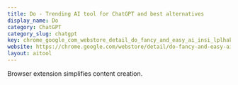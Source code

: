 ```yaml
---
title: Do - Trending AI tool for ChatGPT and best alternatives
display_name: Do
category: ChatGPT
category_slug: chatgpt
key: chrome_google_com_webstore_detail_do_fancy_and_easy_ai_insi_lplhakmgdm
website: https://chrome.google.com/webstore/detail/do-fancy-and-easy-ai-insi/lplhakmgdmpggaikkokmddchlpeilcog
layout: aitool
---
```


Browser extension simplifies content creation.
